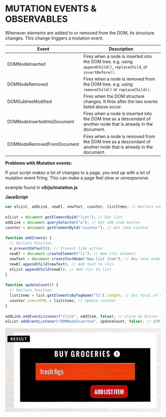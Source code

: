 # MUTATION EVENTS & OBSERVABLES

Whenever elements are added to or removed from the DOM, its structure changes. This change triggers a mutation event.

| Event                       | Description                                                                                                       |
| --------------------------- | ----------------------------------------------------------------------------------------------------------------- |
| DOMNodeInserted             | Fires when a node is inserted into the DOM tree. e.g. using `appendChild()`, `replaceChild`, or `insertBefore()`. |
| DOMNodeRemoved              | Fires when a node is removed from the DOM tree. e.g. using `removeChild()` or `replaceChild()`.                   |
| DOMSubtreeModified          | Fires when the DOM structure changes. It fires after the two events listed above occur.                           |
| DOMNodeInsertedIntoDocument | Fires when a node is inserted into the DOM tree as a descendant of another node that is already in the document.  |
| DOMNodeRemovedFromDocument  | Fires when a node is removed from the DOM tree as a descendant of another node that is already in the document.   |

**Problems with Mutation events:**

If your script makes a lot of changes to a page, you end up with a lot of mutation event firing. This can
make a page feel slow or unresponsive.

example found in **c6/js/mutation.js**

**JavaScript**

```js
var elList, addLink, newEl, newText, counter, listItems; // Declare variables

elList = document.getElementById("list"); // Get list
addLink = document.querySelector("a"); // Get add item button
counter = document.getElementById("counter"); // Get item counter

function addItem(e) {
  // Declare function
  e.preventDefault(); // Prevent link action
  newEl = document.createElement("li"); // New <li> element
  newText = document.createTextNode("New list item"); // New text node
  newEl.appendChild(newText); // Add text to <li>
  elList.appendChild(newEl); // Add <li> to list
}

function updateCount() {
  // Declare function
  listitems = list.getElementsByTagName("li").length; // Get total of <li>s
  counter.innerHTML = listitems; // Update counter
}

addLink.addEventListener("click", addItem, false); // Click on button
elList.addEventListener("DOMNodeInserted", updateCount, false); // DOM updated
```

![mutation](./mutation.png)
